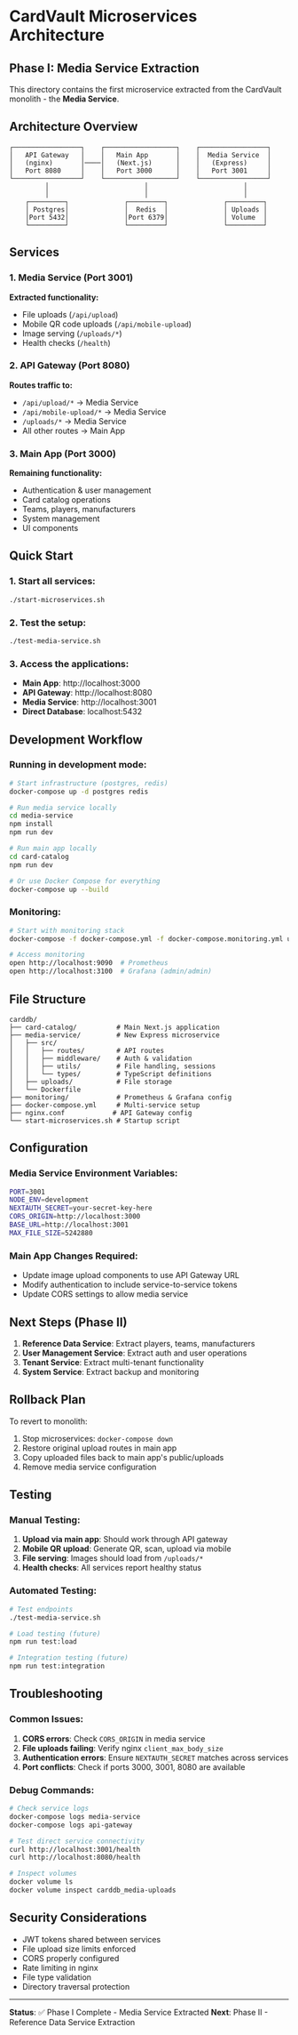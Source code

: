 # CardVault Microservices Architecture

## Phase I: Media Service Extraction

This directory contains the first microservice extracted from the CardVault monolith - the **Media Service**.

## Architecture Overview

```
┌─────────────────┐    ┌──────────────────┐    ┌─────────────────┐
│   API Gateway   │    │   Main App       │    │  Media Service  │
│   (nginx)       │────│   (Next.js)      │    │   (Express)     │
│   Port 8080     │    │   Port 3000      │    │   Port 3001     │
└─────────────────┘    └──────────────────┘    └─────────────────┘
         │                        │                        │
         │                        │                        │
    ┌─────────┐              ┌─────────┐              ┌─────────┐
    │ Postgres│              │  Redis  │              │ Uploads │
    │Port 5432│              │Port 6379│              │ Volume  │
    └─────────┘              └─────────┘              └─────────┘
```

## Services

### 1. Media Service (Port 3001)
**Extracted functionality:**
- File uploads (`/api/upload`)
- Mobile QR code uploads (`/api/mobile-upload`)  
- Image serving (`/uploads/*`)
- Health checks (`/health`)

### 2. API Gateway (Port 8080)
**Routes traffic to:**
- `/api/upload/*` → Media Service
- `/api/mobile-upload/*` → Media Service  
- `/uploads/*` → Media Service
- All other routes → Main App

### 3. Main App (Port 3000)
**Remaining functionality:**
- Authentication & user management
- Card catalog operations
- Teams, players, manufacturers
- System management
- UI components

## Quick Start

### 1. Start all services:
```bash
./start-microservices.sh
```

### 2. Test the setup:
```bash
./test-media-service.sh
```

### 3. Access the applications:
- **Main App**: http://localhost:3000
- **API Gateway**: http://localhost:8080  
- **Media Service**: http://localhost:3001
- **Direct Database**: localhost:5432

## Development Workflow

### Running in development mode:

```bash
# Start infrastructure (postgres, redis)
docker-compose up -d postgres redis

# Run media service locally
cd media-service
npm install
npm run dev

# Run main app locally  
cd card-catalog
npm run dev

# Or use Docker Compose for everything
docker-compose up --build
```

### Monitoring:

```bash
# Start with monitoring stack
docker-compose -f docker-compose.yml -f docker-compose.monitoring.yml up -d

# Access monitoring
open http://localhost:9090  # Prometheus
open http://localhost:3100  # Grafana (admin/admin)
```

## File Structure

```
carddb/
├── card-catalog/          # Main Next.js application
├── media-service/         # New Express microservice
│   ├── src/
│   │   ├── routes/        # API routes
│   │   ├── middleware/    # Auth & validation  
│   │   ├── utils/         # File handling, sessions
│   │   └── types/         # TypeScript definitions
│   ├── uploads/           # File storage
│   └── Dockerfile
├── monitoring/            # Prometheus & Grafana config
├── docker-compose.yml     # Multi-service setup
├── nginx.conf            # API Gateway config
└── start-microservices.sh # Startup script
```

## Configuration

### Media Service Environment Variables:
```bash
PORT=3001
NODE_ENV=development
NEXTAUTH_SECRET=your-secret-key-here
CORS_ORIGIN=http://localhost:3000
BASE_URL=http://localhost:3001
MAX_FILE_SIZE=5242880
```

### Main App Changes Required:
- Update image upload components to use API Gateway URL
- Modify authentication to include service-to-service tokens
- Update CORS settings to allow media service

## Next Steps (Phase II)

1. **Reference Data Service**: Extract players, teams, manufacturers
2. **User Management Service**: Extract auth and user operations  
3. **Tenant Service**: Extract multi-tenant functionality
4. **System Service**: Extract backup and monitoring

## Rollback Plan

To revert to monolith:
1. Stop microservices: `docker-compose down`
2. Restore original upload routes in main app
3. Copy uploaded files back to main app's public/uploads
4. Remove media service configuration

## Testing

### Manual Testing:
1. **Upload via main app**: Should work through API gateway
2. **Mobile QR upload**: Generate QR, scan, upload via mobile
3. **File serving**: Images should load from `/uploads/*`
4. **Health checks**: All services report healthy status

### Automated Testing:
```bash
# Test endpoints
./test-media-service.sh

# Load testing (future)
npm run test:load

# Integration testing (future)  
npm run test:integration
```

## Troubleshooting

### Common Issues:

1. **CORS errors**: Check `CORS_ORIGIN` in media service
2. **File uploads failing**: Verify nginx `client_max_body_size`
3. **Authentication errors**: Ensure `NEXTAUTH_SECRET` matches across services
4. **Port conflicts**: Check if ports 3000, 3001, 8080 are available

### Debug Commands:
```bash
# Check service logs
docker-compose logs media-service
docker-compose logs api-gateway

# Test direct service connectivity  
curl http://localhost:3001/health
curl http://localhost:8080/health

# Inspect volumes
docker volume ls
docker volume inspect carddb_media-uploads
```

## Security Considerations

- JWT tokens shared between services
- File upload size limits enforced  
- CORS properly configured
- Rate limiting in nginx
- File type validation
- Directory traversal protection

---

**Status**: ✅ Phase I Complete - Media Service Extracted
**Next**: Phase II - Reference Data Service Extraction